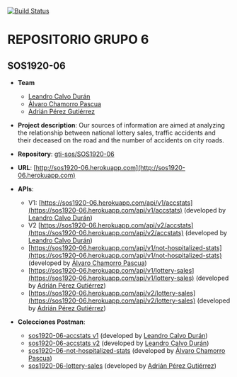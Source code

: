 [![Build Status](https://travis-ci.org/gti-sos/SOS1920-06.svg?branch=master)](https://travis-ci.org/gti-sos/SOS1920-06)
# REPOSITORIO GRUPO 6

## SOS1920-06

- **Team**
  - [Leandro Calvo Durán](https://github.com/Leanxp)
  - [Álvaro Chamorro Pascua](https://github.com/alvarocp16)
  - [Adrián Pérez Gutiérrez](https://github.com/adriperezguti)
- **Project description**: Our sources of information are aimed at analyzing the relationship between national lottery sales, traffic accidents and their deceased on the road and the number of accidents on city roads.
- **Repository**: [gti-sos/SOS1920-06](https://github.com/gti-sos/SOS1920-06)
- **URL**: [http://sos1920-06.herokuapp.com](http://sos1920-06.herokuapp.com)
-  **APIs**:
    - V1: [https://sos1920-06.herokuapp.com/api/v1/accstats](https://sos1920-06.herokuapp.com/api/v1/accstats) (developed by [Leandro Calvo Durán](https://github.com/Leanxp))
    - V2 [https://sos1920-06.herokuapp.com/api/v2/accstats](https://sos1920-06.herokuapp.com/api/v2/accstats) (developed by [Leandro Calvo Durán](https://github.com/Leanxp))
    - [https://sos1920-06.herokuapp.com/api/v1/not-hospitalized-stats](https://sos1920-06.herokuapp.com/api/v1/not-hospitalized-stats) (developed by [Álvaro Chamorro Pascua](https://github.com/alvarocp16))
    - [https://sos1920-06.herokuapp.com/api/v1/lottery-sales](https://sos1920-06.herokuapp.com/api/v1/lottery-sales) (developed by [Adrián Pérez Gutiérrez](https://github.com/adriperezguti))
    - [https://sos1920-06.herokuapp.com/api/v2/lottery-sales](https://sos1920-06.herokuapp.com/api/v2/lottery-sales) (developed by [Adrián Pérez Gutiérrez](https://github.com/adriperezguti))
	
-  **Colecciones Postman**:
    - [sos1920-06-accstats v1](https://documenter.getpostman.com/view/10637410/SzYT4gVk) (developed by [Leandro Calvo Durán](https://github.com/Leanxp))
    - [sos1920-06-accstats v2](https://documenter.getpostman.com/view/10637410/SzmcbedW) (developed by [Leandro Calvo Durán](https://github.com/Leanxp))
    - [sos1920-06-not-hospitalized-stats](https://documenter.getpostman.com/view/7064258/SzYUa1vw) (developed by [Álvaro Chamorro Pascua](https://github.com/alvarocp16))
    - [sos1920-06-lottery-sales](https://documenter.getpostman.com/view/1805660/Szf25Vzn) (developed by [Adrián Pérez Gutiérrez](https://github.com/adriperezguti))